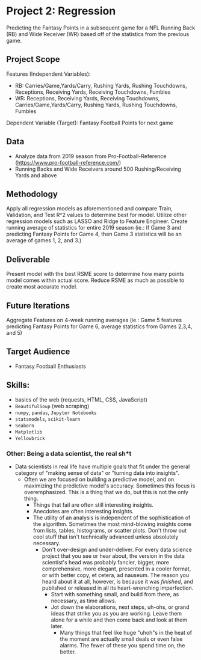 # Project 2: Regression
Predicting the Fantasy Points in a subsequent game for a NFL Running Back (RB) and Wide Receiver (WR) based off of the statistics from the previous game.

## Project Scope

 Features (Independent Variables):
 - RB: Carries/Game,Yards/Carry, Rushing Yards, Rushing Touchdowns, Receptions, Receiving Yards, Receiving Touchdowns, Fumbles
 - WR: Receptions, Receiving Yards, Receiving Touchdowns, Carries/Game,Yards/Carry, Rushing Yards, Rushing Touchdowns, Fumbles

 Dependent Variable (Target): Fantasy Football Points for next game 

## Data
- Analyze data from 2019 season from Pro-Football-Reference (https://www.pro-football-reference.com/)
- Running Backs and Wide Receivers around 500 Rushing/Receiving Yards and above

## Methodology
Apply all regression models as aforementioned and compare Train, Validation, and Test R^2 values to determine best for model. Utilize other regression models such as LASSO and Ridge to Feature Engineer. Create running average of statistics for entire 2019 season (ie.: If Game 3 and predicting Fantasy Points for Game 4, then Game 3 statistics will be an average of games 1, 2, and 3.)

## Deliverable
Present model with the best RSME score to determine how many points model comes within actual score. Reduce RSME as much as possible to create most accurate model. 

## Future Iterations

Aggregate Features on 4-week running averages (ie.: Game 5 features predicting Fantasy Points for Game 6, average statistics from Games 2,3,4, and 5)

## Target Audience
- Fantasy Football Enthusiasts

## Skills:

 * basics of the web (requests, HTML, CSS, JavaScript)
 * `BeautifulSoup` (web scraping)
 * `numpy`, `pandas`, `Jupyter Notebooks`
 * `statsmodels`, `scikit-learn`
 * `Seaborn`
 * `Matplotlib`
 * `Yellowbrick`


### Other: Being a data scientist, the real sh*t

* Data scientists in real life have multiple goals that fit under the
  general category of "making sense of data" or "turning data into
  insights".
  * Often we are focused on building a predictive model, and on
    maximizing the predictive model's accuracy. Sometimes this focus
    is overemphasized. This is a thing that we do, but this is not the
    only thing.
    * Things that fail are often still interesting insights.
    * Anecdotes are often interesting insights.
    * The utility of an analysis is independent of the sophistication
      of the algorithm. Sometimes the most mind-blowing insights come
      from lists, tables, histograms, or scatter plots. Don't throw
      out cool stuff that isn't technically advanced unless absolutely
      necessary.
      * Don't over-design and under-deliver. For every data science
        project that you see or hear about, the version in the data
        scientist's head was probably fancier, bigger, more
        comprehensive, more elegant, presented in a cooler format, or
        with better copy, et cetera, ad nauseum. The reason you heard
        about it at all, however, is because it was *finished*, and
        published or released in all its heart-wrenching
        imperfection.
        * Start with something small, and build from there, as
        necessary, as time allows.
        * Jot down the elaborations, next steps, uh-ohs, or grand
          ideas that strike you as you are working. Leave them alone
          for a while and then come back and look at them later.
          * Many things that feel like huge "uhoh"s in the heat of the
            moment are actually small deals or even false alarms. The
            fewer of these you spend time on, the better.